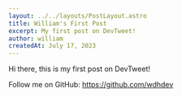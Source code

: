 ```yaml
---
layout: ../../layouts/PostLayout.astro
title: William's First Post
excerpt: My first post on DevTweet!
author: william
createdAt: July 17, 2023
---
```


Hi there, this is my first post on DevTweet!

Follow me on GitHub: https://github.com/wdhdev
